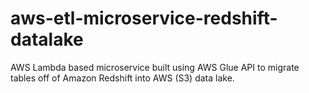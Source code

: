 # aws-etl-microservice-redshift-datalake
AWS Lambda based microservice built using AWS Glue API to migrate tables off of Amazon Redshift into AWS (S3) data lake.
